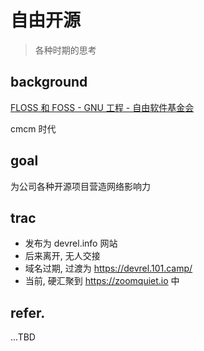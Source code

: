 # 自由开源
> 各种时期的思考



## background

[FLOSS 和 FOSS - GNU 工程 - 自由软件基金会](https://www.gnu.org/philosophy/floss-and-foss.zh-cn.html)

cmcm 时代

## goal
为公司各种开源项目营造网络影响力

## trac

- 发布为 devrel.info 网站
- 后来离开, 无人交接
- 域名过期, 过渡为 https://devrel.101.camp/
- 当前, 硬汇聚到 https://zoomquiet.io 中

## refer.
...TBD

